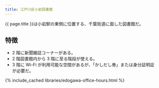 ```yaml
---
title: 江戸川区小岩図書館
---
```


{{ page.title }}は小岩駅の東側に位置する、千葉街道に面した図書館だ。

## 特徴

* 2 階に新聞雑誌コーナーがある。
* 2 階図書館内から 3 階に至る階段が使える。
* 3 階に Wi-Fi が利用可能な空間があるが、「かしだし券」または身分証明証が必要だ。

{% include_cached libraries/edogawa-office-hours.html %}
